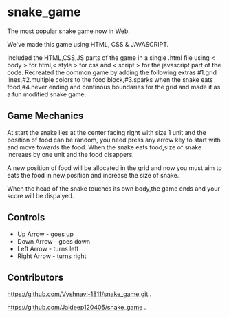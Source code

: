 # snake_game 
The most popular snake game now in Web.

We've made this game using HTML, CSS & JAVASCRIPT. 

Included the HTML,CSS,JS parts of the game in a single .html file using < body > for html,< style > for css and < script > for the javascript part of the code. Recreated the common game by adding the following extras #1.grid lines,#2.multiple colors to the food block,#3.sparks when the snake eats food,#4.never ending and continous boundaries for the grid and made it as a fun modified snake game.

## Game Mechanics

At start the snake lies at the center facing right with size 1 unit and the position of food can be random,
you need press any arrow key to start with and move towards the food. When the snake eats food,size of snake increaes by one unit and the food disappers.

A new position of food will be allocated in the grid and now you must aim to eats the food in new position and increase the size of snake.

When the head of the snake touches its own body,the game ends and your score will be dispalyed.

## Controls

- Up Arrow - goes up
- Down Arrow - goes down
- Left Arrow - turns left
- Right Arrow - turns right

## Contributors

https://github.com/Vyshnavi-1811/snake_game.git .

https://github.com/Jaideep120405/snake_game .
